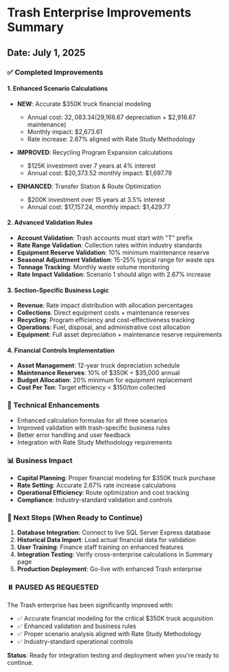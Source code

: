 # Trash Enterprise Improvements Summary
## Date: July 1, 2025

### ✅ Completed Improvements

#### 1. Enhanced Scenario Calculations
- **NEW**: Accurate $350K truck financial modeling
  - Annual cost: $32,083.34 ($29,166.67 depreciation + $2,916.67 maintenance)
  - Monthly impact: $2,673.61 
  - Rate increase: 2.67% aligned with Rate Study Methodology

- **IMPROVED**: Recycling Program Expansion calculations
  - $125K investment over 7 years at 4% interest
  - Annual cost: $20,373.52 monthly impact: $1,697.79

- **ENHANCED**: Transfer Station & Route Optimization
  - $200K investment over 15 years at 3.5% interest  
  - Annual cost: $17,157.24, monthly impact: $1,429.77

#### 2. Advanced Validation Rules
- **Account Validation**: Trash accounts must start with "T" prefix
- **Rate Range Validation**: Collection rates within industry standards
- **Equipment Reserve Validation**: 10% minimum maintenance reserve
- **Seasonal Adjustment Validation**: 15-25% typical range for waste ops
- **Tonnage Tracking**: Monthly waste volume monitoring
- **Rate Impact Validation**: Scenario 1 should align with 2.67% increase

#### 3. Section-Specific Business Logic
- **Revenue**: Rate impact distribution with allocation percentages
- **Collections**: Direct equipment costs + maintenance reserves
- **Recycling**: Program efficiency and cost-effectiveness tracking
- **Operations**: Fuel, disposal, and administrative cost allocation
- **Equipment**: Full asset depreciation + maintenance reserve requirements

#### 4. Financial Controls Implementation
- **Asset Management**: 12-year truck depreciation schedule
- **Maintenance Reserves**: 10% of $350K = $35,000 annual
- **Budget Allocation**: 20% minimum for equipment replacement
- **Cost Per Ton**: Target efficiency < $150/ton collected

### 🔧 Technical Enhancements
- Enhanced calculation formulas for all three scenarios
- Improved validation with trash-specific business rules  
- Better error handling and user feedback
- Integration with Rate Study Methodology requirements

### 📊 Business Impact
- **Capital Planning**: Proper financial modeling for $350K truck purchase
- **Rate Setting**: Accurate 2.67% rate increase calculations
- **Operational Efficiency**: Route optimization and cost tracking
- **Compliance**: Industry-standard validation and controls

### 🎯 Next Steps (When Ready to Continue)
1. **Database Integration**: Connect to live SQL Server Express database
2. **Historical Data Import**: Load actual financial data for validation
3. **User Training**: Finance staff training on enhanced features
4. **Integration Testing**: Verify cross-enterprise calculations in Summary page
5. **Production Deployment**: Go-live with enhanced Trash enterprise

### ⏸️ **PAUSED AS REQUESTED**

The Trash enterprise has been significantly improved with:
- ✅ Accurate financial modeling for the critical $350K truck acquisition
- ✅ Enhanced validation and business rules
- ✅ Proper scenario analysis aligned with Rate Study Methodology
- ✅ Industry-standard operational controls

**Status**: Ready for integration testing and deployment when you're ready to continue.

